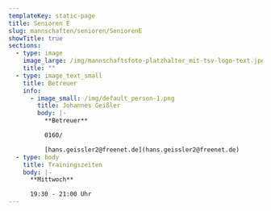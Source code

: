 ```yaml
---
templateKey: static-page
title: Senioren E
slug: mannschaften/senioren/SeniorenE
showTitle: true
sections:
  - type: image
    image_large: /img/mannschaftsfoto-platzhalter_mit-tsv-logo-text.jpg
    title: ""
  - type: image_text_small
    title: Betreuer
    info:
      - image_small: /img/default_person-1.png
        title: Johannes Geißler
        body: |-
          **Betreuer**

          0160/

          [hans.geissler2@freenet.de](hans.geissler2@freenet.de)
  - type: body
    title: Trainingszeiten
    body: |-
      **Mittwoch**

      19:30 - 21:00 Uhr
---
```

